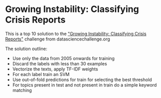 # Growing Instability: Classifying Crisis Reports

This is a top 10 solution to the ["Growing Instability: Classifying Crisis Reports"](https://www.datasciencechallenge.org/challenges/2/growing-instability) challenge from datasciencechallenge.org

The solution outline:

- Use only the data from 2005 onwards for training
- Discard the labels with less than 30 examples
- Vectorize the texts, apply TF-IDF weights
- For each label train an SVM
- Use out-of-fold predictions for train for selecting the best threshold 
- For topics present in test and not present in train do a simple keyword matching
